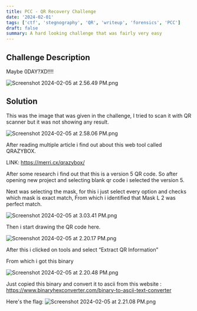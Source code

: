 ```yaml
---
title: PCC - QR Recovery Challenge
date: '2024-02-01'
tags: ['ctf', 'stegnography', 'QR', 'writeup', 'forensics', 'PCC']
draft: false
summary: A hard looking challenge that was fairly very easy 
---
```


## Challenge Description

Maybe 0DAY?XD!!!!

![Screenshot 2024-02-05 at 2.56.49 PM.png](https://prod-files-secure.s3.us-west-2.amazonaws.com/09b77bf4-1452-421f-99f6-d0fb986688b0/8bc7c2a2-8dc0-4bd3-a106-b8b4b157bafd/Screenshot_2024-02-05_at_2.56.49_PM.png)

## Solution

This was the image that was given in the challenge, I tried to scan it with QR scanner but it was not showing any result.

![Screenshot 2024-02-05 at 2.58.06 PM.png](https://prod-files-secure.s3.us-west-2.amazonaws.com/09b77bf4-1452-421f-99f6-d0fb986688b0/c8d1822c-0e27-4c3f-b3b5-007bcea11390/Screenshot_2024-02-05_at_2.58.06_PM.png)

After reading multiple article i find out about this web tool called QRAZYBOX.

LINK: https://merri.cx/qrazybox/

After some research i find out that this is a version 5 QR code. So after opening new project and selecting blank qr code i selected the version 5.

Next was selecting the mask, for this i just select every option and checks which mask is exact match, From which i identified that Mask L 2 was perfect match.

![Screenshot 2024-02-05 at 3.03.41 PM.png](https://prod-files-secure.s3.us-west-2.amazonaws.com/09b77bf4-1452-421f-99f6-d0fb986688b0/ee62bc53-da87-4690-a3d7-8d17bfd7878a/Screenshot_2024-02-05_at_3.03.41_PM.png)

Then i start drawing the QR code here.

![Screenshot 2024-02-05 at 2.20.17 PM.png](https://prod-files-secure.s3.us-west-2.amazonaws.com/09b77bf4-1452-421f-99f6-d0fb986688b0/63699f75-114e-4e75-abcf-4a691c1d4e98/Screenshot_2024-02-05_at_2.20.17_PM.png)

After this i clicked on tools and select “Extract QR Information”

From which i got this binary

![Screenshot 2024-02-05 at 2.20.48 PM.png](https://prod-files-secure.s3.us-west-2.amazonaws.com/09b77bf4-1452-421f-99f6-d0fb986688b0/67222598-2cba-4e33-bc67-a48865eb3909/Screenshot_2024-02-05_at_2.20.48_PM.png)

Just copied this binary and convert it to ascii from this website : https://www.binaryhexconverter.com/binary-to-ascii-text-converter

Here's the flag:
![Screenshot 2024-02-05 at 2.21.08 PM.png](https://prod-files-secure.s3.us-west-2.amazonaws.com/09b77bf4-1452-421f-99f6-d0fb986688b0/6a1cd525-457a-4def-907f-f1050130c800/Screenshot_2024-02-05_at_2.21.08_PM.png)
